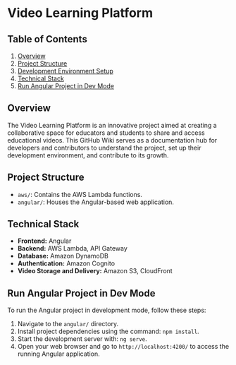 # Video Learning Platform

## Table of Contents

1. [Overview](#overview)
2. [Project Structure](#project-structure)
3. [Development Environment Setup](#development-environment-setup)
4. [Technical Stack](#technical-stack)
5. [Run Angular Project in Dev Mode](#run-angular-project-in-dev-mode)

## Overview

The Video Learning Platform is an innovative project aimed at creating a collaborative space for educators and students to share and access educational videos. This GitHub Wiki serves as a documentation hub for developers and contributors to understand the project, set up their development environment, and contribute to its growth.

## Project Structure

- `aws/`: Contains the AWS Lambda functions.
- `angular/`: Houses the Angular-based web application.

## Technical Stack

- **Frontend:** Angular
- **Backend:** AWS Lambda, API Gateway
- **Database:** Amazon DynamoDB
- **Authentication:** Amazon Cognito
- **Video Storage and Delivery:** Amazon S3, CloudFront

## Run Angular Project in Dev Mode

To run the Angular project in development mode, follow these steps:

1. Navigate to the `angular/` directory.
2. Install project dependencies using the command: `npm install`.
3. Start the development server with: `ng serve`.
4. Open your web browser and go to `http://localhost:4200/` to access the running Angular application.

